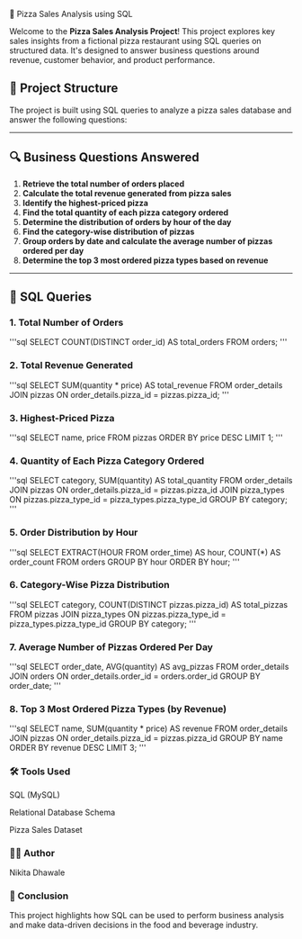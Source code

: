  🍕 Pizza Sales Analysis using SQL

Welcome to the **Pizza Sales Analysis Project**! This project explores key sales insights from a fictional pizza restaurant using SQL queries on structured data. It's designed to answer business questions around revenue, customer behavior, and product performance.

## 📁 Project Structure

The project is built using SQL queries to analyze a pizza sales database and answer the following questions:

---

## 🔍 Business Questions Answered

1. **Retrieve the total number of orders placed**
2. **Calculate the total revenue generated from pizza sales**
3. **Identify the highest-priced pizza**
4. **Find the total quantity of each pizza category ordered**
5. **Determine the distribution of orders by hour of the day**
6. **Find the category-wise distribution of pizzas**
7. **Group orders by date and calculate the average number of pizzas ordered per day**
8. **Determine the top 3 most ordered pizza types based on revenue**

---

## 🧠 SQL Queries

### 1. Total Number of Orders
'''sql
SELECT COUNT(DISTINCT order_id) AS total_orders FROM orders;
'''

### 2. Total Revenue Generated
'''sql
SELECT SUM(quantity * price) AS total_revenue 
FROM order_details 
JOIN pizzas ON order_details.pizza_id = pizzas.pizza_id;
'''

### 3. Highest-Priced Pizza
'''sql
SELECT name, price 
FROM pizzas 
ORDER BY price DESC 
LIMIT 1;
'''

### 4. Quantity of Each Pizza Category Ordered
'''sql
SELECT category, SUM(quantity) AS total_quantity
FROM order_details
JOIN pizzas ON order_details.pizza_id = pizzas.pizza_id
JOIN pizza_types ON pizzas.pizza_type_id = pizza_types.pizza_type_id
GROUP BY category;
'''

### 5. Order Distribution by Hour
'''sql
SELECT EXTRACT(HOUR FROM order_time) AS hour, COUNT(*) AS order_count
FROM orders
GROUP BY hour
ORDER BY hour;
'''

### 6. Category-Wise Pizza Distribution
'''sql
SELECT category, COUNT(DISTINCT pizzas.pizza_id) AS total_pizzas
FROM pizzas
JOIN pizza_types ON pizzas.pizza_type_id = pizza_types.pizza_type_id
GROUP BY category;
'''

### 7. Average Number of Pizzas Ordered Per Day
'''sql
SELECT order_date, AVG(quantity) AS avg_pizzas
FROM order_details
JOIN orders ON order_details.order_id = orders.order_id
GROUP BY order_date;
'''

### 8. Top 3 Most Ordered Pizza Types (by Revenue)
'''sql
SELECT name, SUM(quantity * price) AS revenue
FROM order_details
JOIN pizzas ON order_details.pizza_id = pizzas.pizza_id
GROUP BY name
ORDER BY revenue DESC
LIMIT 3;
'''

### 🛠 Tools Used
SQL (MySQL)

Relational Database Schema

Pizza Sales Dataset 

### 👩‍💻 Author
Nikita Dhawale


### 📌 Conclusion
This project highlights how SQL can be used to perform business analysis and make data-driven decisions in the food and beverage industry. 

